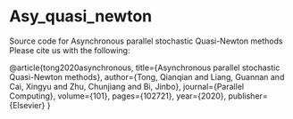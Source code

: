 # Asy_quasi_newton
Source code for Asynchronous parallel stochastic Quasi-Newton methods
Please cite us with the following: 

@article{tong2020asynchronous,
  title={Asynchronous parallel stochastic Quasi-Newton methods},
  author={Tong, Qianqian and Liang, Guannan and Cai, Xingyu and Zhu, Chunjiang and Bi, Jinbo},
  journal={Parallel Computing},
  volume={101},
  pages={102721},
  year={2020},
  publisher={Elsevier}
}
